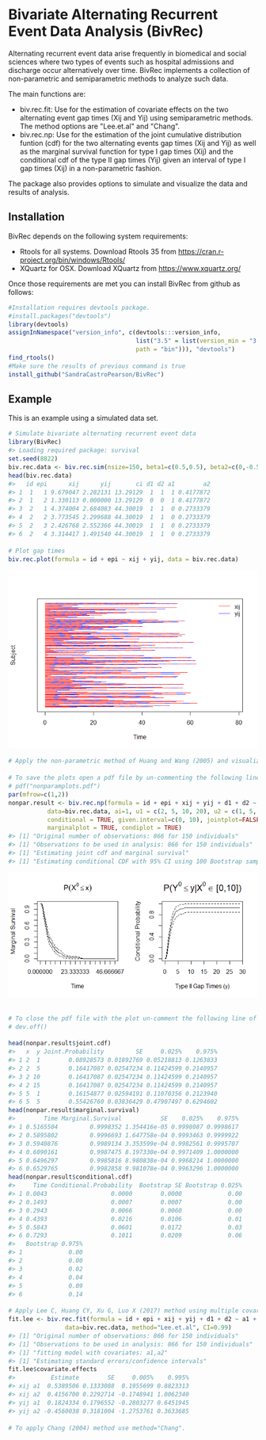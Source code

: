 
<!-- README.md is generated from README.Rmd. Please edit that file -->
Bivariate Alternating Recurrent Event Data Analysis (BivRec)
============================================================

Alternating recurrent event data arise frequently in biomedical and social sciences where two types of events such as hospital admissions and discharge occur alternatively over time. BivRec implements a collection of non-parametric and semiparametric methods to analyze such data.

The main functions are:
+ biv.rec.fit: Use for the estimation of covariate effects on the two alternating event gap times (Xij and Yij) using semiparametric methods. The method options are "Lee.et.al" and "Chang".
+ biv.rec.np: Use for the estimation of the joint cumulative distribution funtion (cdf) for the two alternating events gap times (Xij and Yij) as well as the marginal survival function for type I gap times (Xij) and the conditional cdf of the type II gap times (Yij) given an interval of type I gap times (Xij) in a non-parametric fashion.

The package also provides options to simulate and visualize the data and results of analysis.

Installation
------------

BivRec depends on the following system requirements:
+ Rtools for all systems. Download Rtools 35 from <https://cran.r-project.org/bin/windows/Rtools/>
+ XQuartz for OSX. Download XQuartz from <https://www.xquartz.org/>

Once those requirements are met you can install BivRec from github as follows:

``` r
#Installation requires devtools package.
#install.packages("devtools")
library(devtools)
assignInNamespace("version_info", c(devtools:::version_info, 
                                    list("3.5" = list(version_min = "3.3.0", version_max = "99.99.99", 
                                    path = "bin"))), "devtools")
find_rtools()
#Make sure the results of previous command is true
install_github("SandraCastroPearson/BivRec")
```

Example
-------

This is an example using a simulated data set.

``` r
# Simulate bivariate alternating recurrent event data
library(BivRec)
#> Loading required package: survival
set.seed(8822)
biv.rec.data <- biv.rec.sim(nsize=150, beta1=c(0.5,0.5), beta2=c(0,-0.5), tau_c=63, set=1.1)
head(biv.rec.data)
#>   id epi      xij      yij       ci d1 d2 a1        a2
#> 1  1   1 9.679047 2.282131 13.29129  1  1  1 0.4177872
#> 2  1   2 1.330113 0.000000 13.29129  0  0  1 0.4177872
#> 3  2   1 4.374004 2.684083 44.30019  1  1  0 0.2733379
#> 4  2   2 3.773545 2.299688 44.30019  1  1  0 0.2733379
#> 5  2   3 2.426768 2.552366 44.30019  1  1  0 0.2733379
#> 6  2   4 3.314417 1.491540 44.30019  1  1  0 0.2733379

# Plot gap times
biv.rec.plot(formula = id + epi ~ xij + yij, data = biv.rec.data)
```

![](README-BivRecExample-1.png)

``` r
# Apply the non-parametric method of Huang and Wang (2005) and visualize marginal and conditional results

# To save the plots open a pdf file by un-commenting the following line of code: 
# pdf("nonparamplots.pdf")
par(mfrow=c(1,2))
nonpar.result <- biv.rec.np(formula = id + epi + xij + yij + d1 + d2 ~ 1,
           data=biv.rec.data, ai=1, u1 = c(2, 5, 10, 20), u2 = c(1, 5, 10, 15),
           conditional = TRUE, given.interval=c(0, 10), jointplot=FALSE,
           marginalplot = TRUE, condiplot = TRUE)
#> [1] "Original number of observations: 866 for 150 individuals"
#> [1] "Observations to be used in analysis: 866 for 150 individuals"
#> [1] "Estimating joint cdf and marginal survival"
#> [1] "Estimating conditional CDF with 95% CI using 100 Bootstrap samples"
```

![](README-BivRecExample2-1.png)

``` r

# To close the pdf file with the plot un-comment the following line of code
# dev.off()

head(nonpar.result$joint.cdf)
#>   x  y Joint.Probability         SE     0.025%    0.975%
#> 1 2  1        0.08928573 0.01892769 0.05218813 0.1263833
#> 2 2  5        0.16417087 0.02547234 0.11424599 0.2140957
#> 3 2 10        0.16417087 0.02547234 0.11424599 0.2140957
#> 4 2 15        0.16417087 0.02547234 0.11424599 0.2140957
#> 5 5  1        0.16154877 0.02594191 0.11070356 0.2123940
#> 6 5  5        0.55426760 0.03836429 0.47907497 0.6294602
head(nonpar.result$marginal.survival)
#>        Time Marginal.Survival           SE    0.025%    0.975%
#> 1 0.5165504         0.9998352 1.354416e-05 0.9998087 0.9998617
#> 2 0.5895802         0.9996693 1.647758e-04 0.9993463 0.9999922
#> 3 0.5940876         0.9989134 3.353599e-04 0.9982561 0.9995707
#> 4 0.6090161         0.9987475 8.197330e-04 0.9971409 1.0000000
#> 5 0.6496297         0.9985816 8.980838e-04 0.9968214 1.0000000
#> 6 0.6529765         0.9982858 9.981078e-04 0.9963296 1.0000000
head(nonpar.result$conditional.cdf)
#>     Time Conditional.Probability  Bootstrap SE Bootstrap 0.025%
#> 1 0.0043                  0.0000        0.0000             0.00
#> 2 0.1493                  0.0007        0.0007             0.00
#> 3 0.2943                  0.0066        0.0060             0.00
#> 4 0.4393                  0.0216        0.0106             0.01
#> 5 0.5843                  0.0601        0.0172             0.03
#> 6 0.7293                  0.1011        0.0209             0.06
#>   Bootstrap 0.975%
#> 1             0.00
#> 2             0.00
#> 3             0.02
#> 4             0.04
#> 5             0.09
#> 6             0.14

# Apply Lee C, Huang CY, Xu G, Luo X (2017) method using multiple covariates
fit.lee <- biv.rec.fit(formula = id + epi + xij + yij + d1 + d2 ~ a1 + a2,
                data=biv.rec.data, method="Lee.et.al", CI=0.99)
#> [1] "Original number of observations: 866 for 150 individuals"
#> [1] "Observations to be used in analysis: 866 for 150 individuals"
#> [1] "fitting model with covariates: a1,a2"
#> [1] "Estimating standard errors/confidence intervals"
fit.lee$covariate.effects
#>          Estimate        SE     0.005%    0.995%
#> xij a1  0.5389506 0.1333088  0.1955699 0.8823313
#> xij a2  0.4156700 0.2292714 -0.1748941 1.0062340
#> yij a1  0.1824334 0.1796552 -0.2803277 0.6451945
#> yij a2 -0.4560038 0.3181004 -1.2753761 0.3633685

# To apply Chang (2004) method use method="Chang".
```
